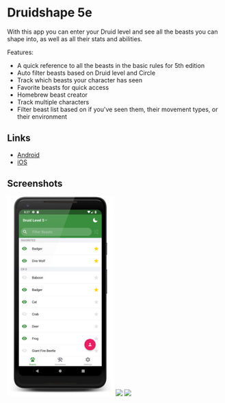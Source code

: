 # Druidshape 5e

With this app you can enter your Druid level and see all the beasts you can shape into, as well as all their stats and abilities.

Features:

- A quick reference to all the beasts in the basic rules for 5th edition
- Auto filter beasts based on Druid level and Circle
- Track which beasts your character has seen
- Favorite beasts for quick access
- Homebrew beast creator
- Track multiple characters
- Filter beast list based on if you've seen them, their movement types, or their environment

## Links

- [Android](https://play.google.com/store/apps/details?id=com.adpyke.druidshape)
- [iOS](https://itunes.apple.com/us/app/druidshape-5e/id1453786938)

## Screenshots

<div>
  <img src="./store-images/screenshots/android/phone/with-device/list.png" width="250">
  <img src="./store-images/screenshots/android/phone/with-device/details.png" width="250">
  <img src="./store-images/screenshots/android/phone/with-device/homebrew.png" width="250">
</div>
